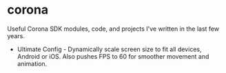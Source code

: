 # corona

Useful Corona SDK modules, code, and projects I've written in the last few years.

* Ultimate Config - Dynamically scale screen size to fit all devices, Android or iOS. Also pushes FPS to 60 for smoother movement and animation.
